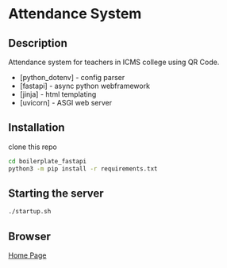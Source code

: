 # Attendance System



## Description
Attendance system for teachers in ICMS college using QR Code.
- [python_dotenv] - config parser
- [fastapi] - async python webframework
- [jinja] - html templating
- [uvicorn] - ASGI web server


## Installation
clone this repo


```sh
cd boilerplate_fastapi
python3 -m pip install -r requirements.txt
```

## Starting the server
```sh
./startup.sh
```

## Browser 
[Home Page](http://localhost:8000)
